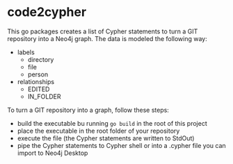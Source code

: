 # code2cypher

This go packages creates a list of Cypher statements to turn a GIT repository into a Neo4j graph. The data is modeled the following way:

- labels
  - directory
  - file
  - person
- relationships
  - EDITED
  - IN_FOLDER

To turn a GIT repository into a graph, follow these steps:

- build the executable bu running `go build` in the root of this project
- place the executable in the root folder of your repository
- execute the file (the Cypher statements are written to StdOut)
- pipe the Cypher statements to Cypher shell or into a .cypher file you can import to Neo4j Desktop

